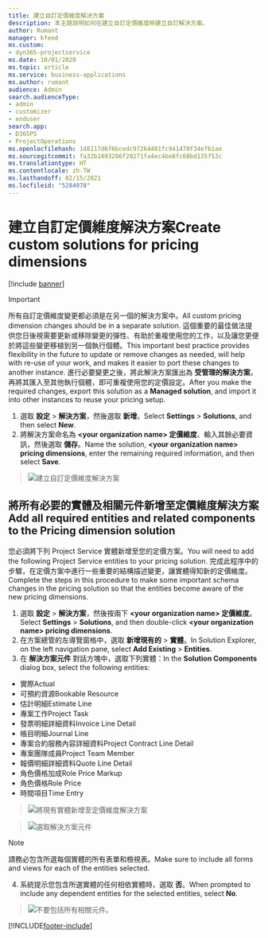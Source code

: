 ```yaml
---
title: 建立自訂定價維度解決方案
description: 本主題說明如何在建立自訂定價維度時建立自訂解決方案。
author: Rumant
manager: kfend
ms.custom:
- dyn365-projectservice
ms.date: 10/01/2020
ms.topic: article
ms.service: business-applications
ms.author: rumant
audience: Admin
search.audienceType:
- admin
- customizer
- enduser
search.app:
- D365PS
- ProjectOperations
ms.openlocfilehash: 1d8117d6f6bcedc97264401fc941470f34efb1ae
ms.sourcegitcommit: fa32b1893286f20271fa4ec4be8fc68bd135f53c
ms.translationtype: HT
ms.contentlocale: zh-TW
ms.lasthandoff: 02/15/2021
ms.locfileid: "5284978"
---
```

# <a name="create-custom-solutions-for-pricing-dimensions"></a><span data-ttu-id="2d833-103">建立自訂定價維度解決方案</span><span class="sxs-lookup"><span data-stu-id="2d833-103">Create custom solutions for pricing dimensions</span></span>

[!include [banner](../includes/psa-now-project-operations.md)]

> [!IMPORTANT]
> <span data-ttu-id="2d833-104">所有自訂定價維度變更都必須是在另一個的解決方案中。</span><span class="sxs-lookup"><span data-stu-id="2d833-104">All custom pricing dimension changes should be in a separate solution.</span></span> <span data-ttu-id="2d833-105">這個重要的最佳做法提供您日後視需要更新或移除變更的彈性、有助於重複使用您的工作，以及讓您更便於將這些變更移植到另一個執行個體。</span><span class="sxs-lookup"><span data-stu-id="2d833-105">This important best practice provides flexibility in the future to update or remove changes as needed, will help with re-use of your work, and makes it easier to port these changes to another instance.</span></span> <span data-ttu-id="2d833-106">進行必要變更之後，將此解決方案匯出為 **受管理的解決方案**，再將其匯入至其他執行個體，即可重複使用您的定價設定。</span><span class="sxs-lookup"><span data-stu-id="2d833-106">After you make the required changes, export this solution as a **Managed solution**, and import it into other instances to reuse your pricing setup.</span></span>

1. <span data-ttu-id="2d833-107">選取 **設定** > **解決方案**，然後選取 **新增**。</span><span class="sxs-lookup"><span data-stu-id="2d833-107">Select **Settings** > **Solutions**, and then select **New**.</span></span> 
2. <span data-ttu-id="2d833-108">將解決方案命名為 **\<your organization name> 定價維度**、輸入其餘必要資訊，然後選取 **儲存**。</span><span class="sxs-lookup"><span data-stu-id="2d833-108">Name the solution, **\<your organization name> pricing dimensions**, enter the remaining required information, and then select **Save**.</span></span>

> ![建立自訂定價維度解決方案](media/Creation-of-custom-pricing-dimension-solution.PNG)
  
## <a name="add-all-required-entities-and-related-components-to-the-pricing-dimension-solution"></a><span data-ttu-id="2d833-110">將所有必要的實體及相關元件新增至定價維度解決方案</span><span class="sxs-lookup"><span data-stu-id="2d833-110">Add all required entities and related components to the Pricing dimension solution</span></span>
<span data-ttu-id="2d833-111">您必須將下列 Project Service 實體新增至您的定價方案。</span><span class="sxs-lookup"><span data-stu-id="2d833-111">You will need to add the following Project Service entities to your pricing solution.</span></span> <span data-ttu-id="2d833-112">完成此程序中的步驟，在定價方案中進行一些重要的結構描述變更，讓實體得知新的定價維度。</span><span class="sxs-lookup"><span data-stu-id="2d833-112">Complete the steps in this procedure to make some important schema changes in the pricing solution so that the entities become aware of the new pricing dimensions.</span></span>

1. <span data-ttu-id="2d833-113">選取 **設定** > **解決方案**，然後按兩下 **\<your organization name> 定價維度**。</span><span class="sxs-lookup"><span data-stu-id="2d833-113">Select **Settings** > **Solutions**, and then double-click **\<your organization name> pricing dimensions**.</span></span> 
2. <span data-ttu-id="2d833-114">在方案總管的左導覽窗格中，選取 **新增現有的** >  **實體**。</span><span class="sxs-lookup"><span data-stu-id="2d833-114">In Solution Explorer, on the left navigation pane, select **Add Existing** > **Entities**.</span></span>
3. <span data-ttu-id="2d833-115">在 **解決方案元件** 對話方塊中，選取下列實體：</span><span class="sxs-lookup"><span data-stu-id="2d833-115">In the **Solution Components** dialog box, select the following entities:</span></span>

- <span data-ttu-id="2d833-116">實際</span><span class="sxs-lookup"><span data-stu-id="2d833-116">Actual</span></span>
- <span data-ttu-id="2d833-117">可預約資源</span><span class="sxs-lookup"><span data-stu-id="2d833-117">Bookable Resource</span></span>
- <span data-ttu-id="2d833-118">估計明細</span><span class="sxs-lookup"><span data-stu-id="2d833-118">Estimate Line</span></span>
- <span data-ttu-id="2d833-119">專案工作</span><span class="sxs-lookup"><span data-stu-id="2d833-119">Project Task</span></span>
- <span data-ttu-id="2d833-120">發票明細詳細資料</span><span class="sxs-lookup"><span data-stu-id="2d833-120">Invoice Line Detail</span></span>
- <span data-ttu-id="2d833-121">帳目明細</span><span class="sxs-lookup"><span data-stu-id="2d833-121">Journal Line</span></span>
- <span data-ttu-id="2d833-122">專案合約服務內容詳細資料</span><span class="sxs-lookup"><span data-stu-id="2d833-122">Project Contract Line Detail</span></span>
- <span data-ttu-id="2d833-123">專案團隊成員</span><span class="sxs-lookup"><span data-stu-id="2d833-123">Project Team Member</span></span>
- <span data-ttu-id="2d833-124">報價明細詳細資料</span><span class="sxs-lookup"><span data-stu-id="2d833-124">Quote Line Detail</span></span>
- <span data-ttu-id="2d833-125">角色價格加成</span><span class="sxs-lookup"><span data-stu-id="2d833-125">Role Price Markup</span></span>
- <span data-ttu-id="2d833-126">角色價格</span><span class="sxs-lookup"><span data-stu-id="2d833-126">Role Price</span></span> 
- <span data-ttu-id="2d833-127">時間項目</span><span class="sxs-lookup"><span data-stu-id="2d833-127">Time Entry</span></span> 

> ![將現有實體新增至定價維度解決方案](media/Existing-entities-to-PD-solution.png)

> ![選取解決方案元件](media/Dimension-Components.png)

> [!NOTE]
> <span data-ttu-id="2d833-130">請務必包含所選每個實體的所有表單和檢視表。</span><span class="sxs-lookup"><span data-stu-id="2d833-130">Make sure to include all forms and views for each of the entities selected.</span></span>

4. <span data-ttu-id="2d833-131">系統提示您包含所選實體的任何相依實體時，選取 **否**。</span><span class="sxs-lookup"><span data-stu-id="2d833-131">When prompted to include any dependent entities for the selected entities, select **No**.</span></span>

> ![不要包括所有相關元件。](media/Do-not-include-required.png)




[!INCLUDE[footer-include](../includes/footer-banner.md)]